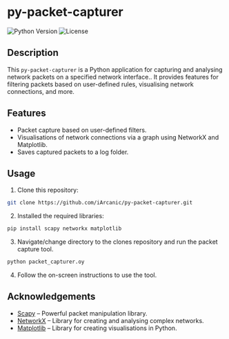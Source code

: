 # py-packet-capturer

![Python Version](https://img.shields.io/badge/Python-3.x-blue.svg)
![License](https://img.shields.io/badge/License-MIT-green.svg)

## Description

This `py-packet-capturer` is a Python application for capturing and analysing network packets on a specified network interface.. It provides features for filtering packets based on user-defined rules, visualising network connections, and more.

## Features
- Packet capture based on user-defined filters.
- Visualisations of network connections via a graph using NetworkX and Matplotlib.
- Saves captured packets to a log folder.

## Usage
1. Clone this repository:
```bash
git clone https://github.com/iArcanic/py-packet-capturer.git
```
2. Installed the required libraries:
```bash
pip install scapy networkx matplotlib
```
3. Navigate/change directory to the clones repository and run the packet capture tool.
```bash
python packet_capturer.oy
```
4. Follow the on-screen instructions to use the tool.

## Acknowledgements
- [Scapy](https://scapy.net/) – Powerful packet manipulation library.
- [NetworkX](https://networkx.org/) – Library for creating and analysing complex networks.
- [Matplotlib](https://matplotlib.org/) – Library for creating visualisations in Python.
